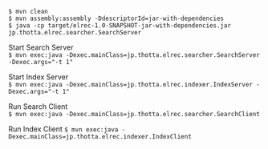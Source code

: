 `$ mvn clean`  
`$ mvn assembly:assembly -DdescriptorId=jar-with-dependencies`  
`$ java -cp target/elrec-1.0-SNAPSHOT-jar-with-dependencies.jar jp.thotta.elrec.searcher.SearchServer`  

Start Search Server  
`$ mvn exec:java -Dexec.mainClass=jp.thotta.elrec.searcher.SearchServer -Dexec.args="-t 1"`  

Start Index Server  
`$ mvn exec:java -Dexec.mainClass=jp.thotta.elrec.indexer.IndexServer -Dexec.args="-t 1"`


Run Search Client  
`$ mvn exec:java -Dexec.mainClass=jp.thotta.elrec.searcher.SearchClient`  

Run Index Client
`$ mvn exec:java -Dexec.mainClass=jp.thotta.elrec.indexer.IndexClient`  
